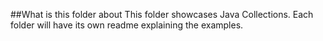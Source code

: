 ##What is this folder about
This folder showcases Java Collections. Each folder will have its own readme explaining the examples. 
